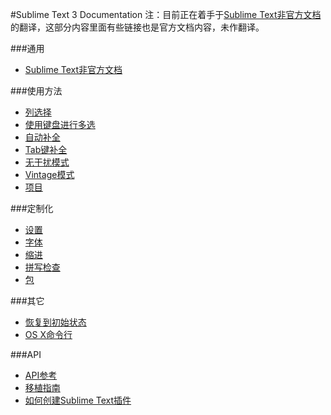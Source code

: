 #Sublime Text 3 Documentation
注：目前正在着手于[Sublime Text非官方文档](/general/README.md)的翻译，这部分内容里面有些链接也是官方文档内容，未作翻译。

###通用
- [Sublime Text非官方文档](/general/README.md)

###使用方法
- [列选择](/usage/README.md#列选择)
- [使用键盘进行多选](/usage/README.md#使用键盘进行多选)
- [自动补全](/usage/README.md#自动补全)
- [Tab键补全](/usage/README.md#tab键补全)
- [无干扰模式](/usage/README.md#无干扰模式)
- [Vintage模式](/usage/README.md#Vintage模式)
- [项目](/usage/README.md#项目)

###定制化
- [设置](/customization/README.md#设置)
- [字体](/customization/README.md#字体)
- [缩进](/customization/README.md#缩进)
- [拼写检查](/customization/README.md#拼写检查)
- [包](/customization/README.md#包)

###其它
- [恢复到初始状态](/miscellaneous/README.md#恢复到初始状态)
- [OS X命令行](/miscellaneous/README.md#os-x命令行)

###API
- [API参考](/api/README.md#API参考)
- [移植指南](/api/README.md#移植指南)
- [如何创建Sublime Text插件](/api/README.md#如何创建sublime-text插件)